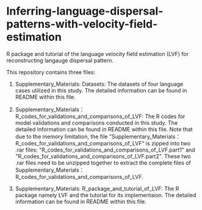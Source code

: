 # Inferring-language-dispersal-patterns-with-velocity-field-estimation
R package and tutorial of the language velocity field estimation (LVF) for reconstructing langauge dispersal pattern.

This repository contains three files:

1.  Supplementary_Materials: Datasets:
The datasets of four language cases utilized in this study. The detailed information can be found in README within this file.

2.  Supplementary_Materials：R_codes_for_validations_and_comparisons_of_LVF:
The R codes for model validations and comparisons conducted in this study. The detailed information can be found in README within this file. Note that due to the memory limitation, the file "Supplementary_Materials：R_codes_for_validations_and_comparisons_of_LVF" is zipped into two .rar files: "R_codes_for_validations_and_comparisons_of_LVF.part1" and "R_codes_for_validations_and_comparisons_of_LVF.part2". These two .rar files need to be unzipped together to extract the complete files of Supplementary_Materials：R_codes_for_validations_and_comparisons_of_LVF.

3.  Supplementary_Materials:
R_package_and_tutorial_of_LVF: The R package namely LVF and the tutorial for its implementaion. The detailed information can be found in README within this file.
